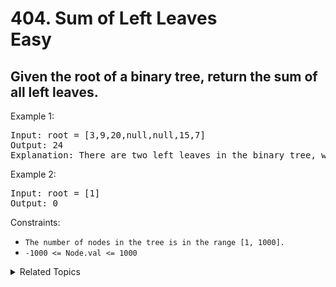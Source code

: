 # 404. Sum of Left Leaves<br> Easy

## Given the root of a binary tree, return the sum of all left leaves.

Example 1:

<pre>
Input: root = [3,9,20,null,null,15,7]
Output: 24
Explanation: There are two left leaves in the binary tree, with values 9 and 15 respectively.
</pre>

Example 2:

<pre>
Input: root = [1]
Output: 0
</pre>

Constraints:

- `The number of nodes in the tree is in the range [1, 1000].`
- `-1000 <= Node.val <= 1000`

<details>

<summary> Related Topics </summary>

-   `Tree`
-   `Depth-first Search`

</details>